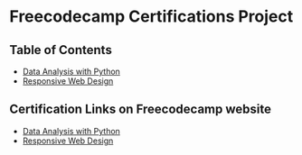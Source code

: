 # Freecodecamp Certifications Project


## **Table of Contents**
- [Data Analysis with Python](https://github.com/culxe/fcc-projects/tree/main/data%20analysis/certifications)
- [Responsive Web Design](https://github.com/culxe/fcc-projects/tree/main/responsive%20design)

## Certification Links on Freecodecamp website
- [Data Analysis with Python]([https://github.com/culxe/fcc-projects/tree/main/data%20analysis/certifications](https://www.freecodecamp.org/certification/culxe/data-analysis-with-python-v7))
- [Responsive Web Design]([https://github.com/culxe/fcc-projects/tree/main/responsive%20design](https://www.freecodecamp.org/certification/culxe/responsive-web-design))
